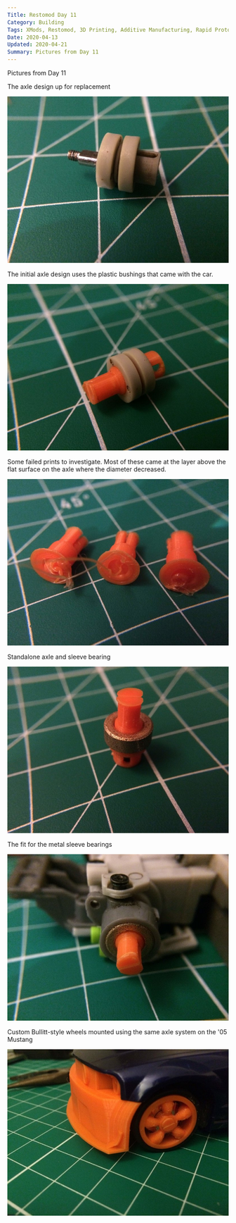 ```yaml
---
Title: Restomod Day 11
Category: Building
Tags: XMods, Restomod, 3D Printing, Additive Manufacturing, Rapid Prototyping, Ford, Mustang
Date: 2020-04-13
Updated: 2020-04-21
Summary: Pictures from Day 11
---
```


Pictures from Day 11

The axle design up for replacement

![Front Axle](img/IMG_5284.jpg)

The initial axle design uses the plastic bushings that came with the car.

![3D Printed Axle early version](img/IMG_5281.jpg)

Some failed prints to investigate. Most of these came at the layer above the
flat surface on the axle where the diameter decreased.

![Three failed axle prints](img/IMG_5283.jpg)

Standalone axle and sleeve bearing

![3D printed axle with metal sleeve bearing](img/IMG_5288.jpg)

The fit for the metal sleeve bearings

![3D printed axle mounted to the car](img/IMG_5286.jpg)

Custom Bullitt-style wheels mounted using the same axle system on the '05 Mustang

![Fully assembled wheel setup with new axle](img/IMG_5292.jpg)

